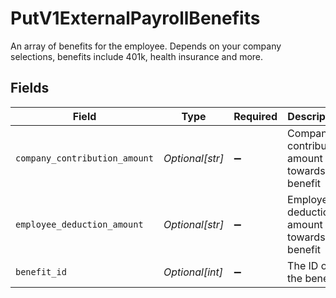 # PutV1ExternalPayrollBenefits

An array of benefits for the employee. Depends on your company selections, benefits include 401k, health insurance and more.


## Fields

| Field                                           | Type                                            | Required                                        | Description                                     |
| ----------------------------------------------- | ----------------------------------------------- | ----------------------------------------------- | ----------------------------------------------- |
| `company_contribution_amount`                   | *Optional[str]*                                 | :heavy_minus_sign:                              | Company contribution amount towards the benefit |
| `employee_deduction_amount`                     | *Optional[str]*                                 | :heavy_minus_sign:                              | Employee deduction amount towards the benefit   |
| `benefit_id`                                    | *Optional[int]*                                 | :heavy_minus_sign:                              | The ID of the benefit.                          |